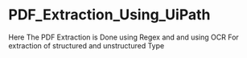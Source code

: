 # PDF_Extraction_Using_UiPath
Here The PDF Extraction is Done using Regex and and using OCR For extraction of structured and unstructured Type 
